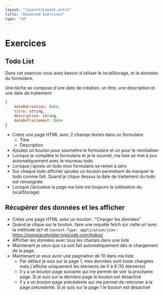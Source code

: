 ```yaml
---
layout: "layouts/Layout.astro"
title: "Advanced Exercises"
type: "td"
---
```


# Exercices

## Todo List

Dans cet exercice vous avez besoin d'utiliser le localStorage, et la données du formulaire.

Une tâche se compose d'une date de création, un titre, une description et une date de traitement:

```js
{
    dateDeCreation: Date,
    titre: string,
    description: string,
    dateDeTraitement: Date
}
```

- Créez une page HTML avec 2 champs textes dans un formulaire
  - Titre
  - Description
- Ajoutez un bouton pour soumettre le formulaire et un pour le reinitialiser
- Lorsque je complète le formulaire et je le soumet, ma liste se met à jour automatiquement avec le nouveau todo.
- Lorsque j'ajoute un todo mon formulaire se remet à zéro
- Sur chaque todo afficher ajoutez un bouton permettant de marquer le todo comme fait. Quand je clique dessus la date de traitement du todo est renseignée.
- Lorsque j’actualise la page ma liste est toujours là (utilisation du localStorage)

## Récupérer des données et les afficher

- Créez une page HTML avec un bouton : "Charger les données"
- Quand je clique sur le bouton. faire une requête fetch sur cette url avec la méthode `GET` et `Content-Type: application/json` : https://jsonplaceholder.typicode.com/todos/
- Afficher les données avec tous les champs dans une liste
- Maintenant je veux que ca soit fait automatiquement dès le chargement de la page.
- Maintenant je veux avoir une pagination de 10 dans ma liste.
  - Par défaut je suis sur la page 1, mes données sont toute chargées mais j'affiche uniquement les éléments de 0 à 9 (10 éléments)
  - Il y a un bouton page suivante qui me permet de voir la prochaine page. Si je suis sur la dernière page le bouton est désactivé
  - Il y a un bouton page précédente qui me permet de retoruner à la page précedente. Si je suis sur la page 1 le bouton est désactivé
